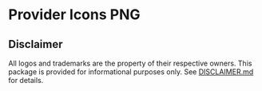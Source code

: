 # Provider Icons PNG
## Disclaimer

All logos and trademarks are the property of their respective owners. This package is provided for informational purposes only. See [DISCLAIMER.md](../../DISCLAIMER.md) for details.
